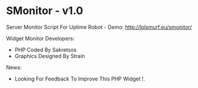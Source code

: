 SMonitor - v1.0
===============
Server Monitor Script For Uptime Robot - Demo: http://lolsmurf.eu/smonitor/

Widget Monitor Developers: 
* PHP Coded By Sakretsos
* Graphics Designed By Strain

News:
* Looking For Feedback To Improve This PHP Widget !.
